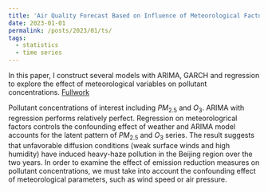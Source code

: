 ```yaml
---
title: 'Air Quality Forecast Based on Influence of Meteorological Factors '
date: 2023-01-01
permalink: /posts/2023/01/ts/
tags:
  - statistics
  - time series
---
```

In this paper, I construct several models with ARIMA, GARCH and regression to explore the effect of meteorological variables on pollutant concentrations. [Fullwork](https://github.com/laurenqu/laurenqu.github.io/blob/master/files/AirQuality.pdf)

Pollutant concentrations of interest including $PM_{2.5}$ and $O_3$. ARIMA with regression performs relatively perfect. Regression on meteorologrical factors controls the confounding effect of weather and ARIMA model accounts for the latent pattern of $PM_{2.5}$ and $O_3$ series. 
The result suggests that unfavorable diffusion conditions (weak surface winds and high humidity) have induced heavy-haze pollution in the Beijing region over the two years. In order to examine the effect of emission reduction measures on pollutant concentrations, we must take into account the confounding effect of meteorological parameters, such as wind speed or air pressure. 
